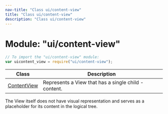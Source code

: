 ```yaml
---
nav-title: "Class ui/content-view"
title: "Class ui/content-view"
description: "Class ui/content-view"
---
```

# Module: "ui/content-view"

``` JavaScript
// To import the "ui/content-view" module:
var uicontent_view = require("ui/content-view");
```

Class | Description
------|------------
[ContentView](../../ui/content-view/ContentView.md) | Represents a View that has a single child - content.
The View itself does not have visual representation and serves as a placeholder for its content in the logical tree.